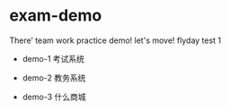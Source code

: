 # exam-demo
There’ team work practice demo! let's move!
flyday test 1 
- demo-1 考试系统
- demo-2 教务系统

- demo-3 什么商城

